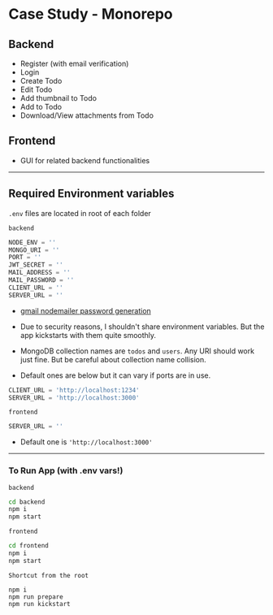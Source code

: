 # Case Study - Monorepo

## Backend

- Register (with email verification)
- Login
- Create Todo
- Edit Todo
- Add thumbnail to Todo
- Add to Todo
- Download/View attachments from Todo

## Frontend

- GUI for related backend functionalities

---

## Required Environment variables

`.env` files are located in root of each folder

`backend`

```js
NODE_ENV = ''
MONGO_URI = ''
PORT = ''
JWT_SECRET = ''
MAIL_ADDRESS = ''
MAIL_PASSWORD = ''
CLIENT_URL = ''
SERVER_URL = ''
```

- [gmail nodemailer password generation](https://www.youtube.com/watch?v=nP3EA2IPYkk)

- Due to security reasons, I shouldn't share environment variables. But the app kickstarts with them quite smoothly.

- MongoDB collection names are `todos` and `users`. Any URI should work just fine. But be careful about collection name collision.
- Default ones are below but it can vary if ports are in use.

```js
CLIENT_URL = 'http://localhost:1234'
SERVER_URL = 'http://localhost:3000'
```

`frontend`

```js
SERVER_URL = ''
```

- Default one is `'http://localhost:3000'`

---

### To Run App (with .env vars!)

`backend`

```bash
cd backend
npm i
npm start
```

`frontend`

```bash
cd frontend
npm i
npm start
```

`Shortcut from the root`

```
npm i
npm run prepare
npm run kickstart
```
